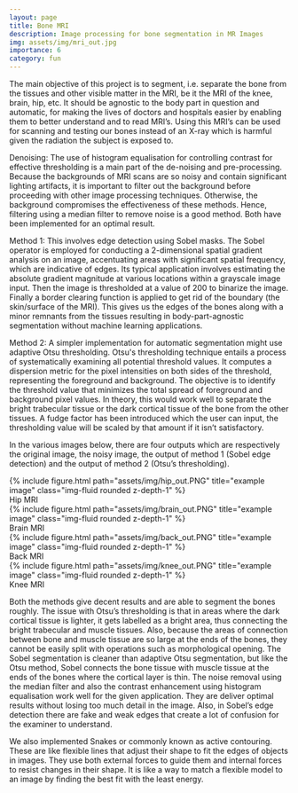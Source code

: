 ```yaml
---
layout: page
title: Bone MRI
description: Image processing for bone segmentation in MR Images
img: assets/img/mri_out.jpg
importance: 6
category: fun
---
```


The main objective of this project is to segment, i.e. separate the bone from the tissues and other visible matter in the MRI, be it the MRI of the knee, brain, hip, etc. It should be agnostic to the body part in question and automatic, for making the lives of doctors and hospitals easier by enabling them to better understand and to read MRI’s. Using this MRI’s can be used for scanning and testing our bones instead of an X-ray which is harmful given the radiation the subject is exposed to.

Denoising: The use of histogram equalisation for controlling contrast for effective thresholding is a main part of the de-noising and pre-processing. Because the backgrounds of MRI scans are so noisy and contain significant lighting artifacts, it is important to filter out the background before proceeding with other image processing techniques. Otherwise, the background compromises the effectiveness of these methods. Hence, filtering using a median filter to remove noise is a good method. Both have been implemented for an optimal result.

Method 1: This involves edge detection using Sobel masks. The Sobel operator is employed for conducting a 2-dimensional spatial gradient analysis on an image, accentuating areas with significant spatial frequency, which are indicative of edges. Its typical application involves estimating the absolute gradient magnitude at various locations within a grayscale image input. Then the image is thresholded at a value of 200 to binarize the image. Finally a border clearing function is applied to get rid of the boundary (the skin/surface of the MRI). This gives us the edges of the bones along with a minor remnants from the tissues resulting in body-part-agnostic segmentation without machine learning applications.

Method 2: A simpler implementation for automatic segmentation might use adaptive Otsu thresholding. Otsu's thresholding technique entails a process of systematically examining all potential threshold values. It computes a dispersion metric for the pixel intensities on both sides of the threshold, representing the foreground and background. The objective is to identify the threshold value that minimizes the total spread of foreground and background pixel values. In theory, this would work well to separate the bright trabecular tissue or the dark cortical tissue of the bone from the other tissues. A fudge factor has been introduced which the user can input, the thresholding value will be scaled by that amount if it isn’t satisfactory.

In the various images below, there are four outputs which are respectively the original image, the noisy image, the output of method 1 (Sobel edge detection) and the output of method 2 (Otsu’s thresholding).

<div class="img">
        {% include figure.html path="assets/img/hip_out.PNG" title="example image" class="img-fluid rounded z-depth-1" %}
</div>
<div class="caption">
    Hip MRI
</div>

<div class="img">
        {% include figure.html path="assets/img/brain_out.PNG" title="example image" class="img-fluid rounded z-depth-1" %}
</div>
<div class="caption">
    Brain MRI
</div>

<div class="img">
        {% include figure.html path="assets/img/back_out.PNG" title="example image" class="img-fluid rounded z-depth-1" %}
</div>
<div class="caption">
    Back MRI
</div>

<div class="img">
        {% include figure.html path="assets/img/knee_out.PNG" title="example image" class="img-fluid rounded z-depth-1" %}
</div>
<div class="caption">
    Knee MRI
</div>

Both the methods give decent results and are able to segment the bones roughly. The issue with
Otsu’s thresholding is that in areas where the dark cortical tissue
is lighter, it gets labelled as a bright area, thus connecting the
bright trabecular and muscle tissues. Also, because the areas of
connection between bone and muscle tissue are so large at the
ends of the bones, they cannot be easily split with operations such
as morphological opening. The Sobel segmentation is cleaner than
adaptive Otsu segmentation, but like the Otsu method, Sobel
connects the bone tissue with muscle tissue at the ends of the
bones where the cortical layer is thin. The noise removal using the
median filter and also the contrast enhancement using histogram
equalisation work well for the given application. They are deliver optimal results
without losing too much detail in the image. Also, in Sobel’s edge
detection there are fake and weak edges that create a lot of
confusion for the examiner to understand. 

We also implemented Snakes or commonly known as active contouring. These are like flexible lines that adjust their shape to fit the edges of objects in images. They use both external forces to guide them and internal forces to resist changes in their shape. It is like a way to match a flexible model to an image by finding the best fit with the least energy.